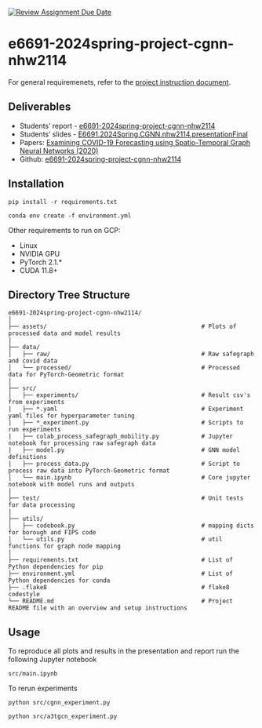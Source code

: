 [![Review Assignment Due Date](https://classroom.github.com/assets/deadline-readme-button-24ddc0f5d75046c5622901739e7c5dd533143b0c8e959d652212380cedb1ea36.svg)](https://classroom.github.com/a/ifbeTrPr)
# e6691-2024spring-project-cgnn-nhw2114

For general requiremenets, refer to the [project instruction document](https://docs.google.com/document/d/1IqkNFUTRoI8xk0a-xawlIzA_QHHk5pZcRZY-q-zey1Q/edit?usp=share_link).

## Deliverables
- Students’ report - [e6691-2024spring-project-cgnn-nhw2114](#deliverables)
- Students’ slides - [E6691.2024Spring.CGNN.nhw2114.presentationFinal](https://docs.google.com/presentation/d/1HNhcweCy0BCiZ24RSah8lsI6n9f_g-vdYaPZ-Pe3NV8/edit#slide=id.geb327816ab_0_0)
- Papers: [Examining COVID-19 Forecasting using Spatio-Temporal Graph Neural Networks (2020)](https://arxiv.org/abs/2007.03113)
- Github: [e6691-2024spring-project-cgnn-nhw2114](#deliverables)

## Installation
```
pip install -r requirements.txt
```

```
conda env create -f environment.yml
```
Other requirements to run on GCP:
- Linux
- NVIDIA GPU
- PyTorch 2.1.*
- CUDA 11.8+

## Directory Tree Structure
```
e6691-2024spring-project-cgnn-nhw2114/
│
├── assets/                                            # Plots of processed data and model results
|
├── data/
│   ├── raw/                                           # Raw safegraph and covid data
│   └── processed/                                     # Processed data for PyTorch-Geometric format
│
├── src/
│   ├── experiments/                                   # Result csv's from experiments
|   ├── *.yaml                                         # Experiment yaml files for hyperparameter tuning
|   ├── *_experiment.py                                # Scripts to run experiments
|   ├── colab_process_safegraph_mobility.py            # Jupyter notebook for processing raw safegraph data
|   ├── model.py                                       # GNN model definitions
|   ├── process_data.py                                # Script to process raw data into PyTorch-Geometric format
│   └── main.ipynb                                     # Core jupyter notebook with model runs and outputs                        
|
├── test/                                              # Unit tests for data processing
|
├── utils/   
│   ├── codebook.py                                    # mapping dicts for borough and FIPS code
│   └── utils.py                                       # util functions for graph node mapping
│
├── requirements.txt                                   # List of Python dependencies for pip
├── environment.yml                                    # List of Python dependencies for conda
├── .flake8                                            # flake8 codestyle
└── README.md                                          # Project README file with an overview and setup instructions
```

## Usage
To reproduce all plots and results in the presentation and report run the following Jupyter notebook
```
src/main.ipynb
```
To rerun experiments
```
python src/cgnn_experiment.py
```

```
python src/a3tgcn_experiment.py
```